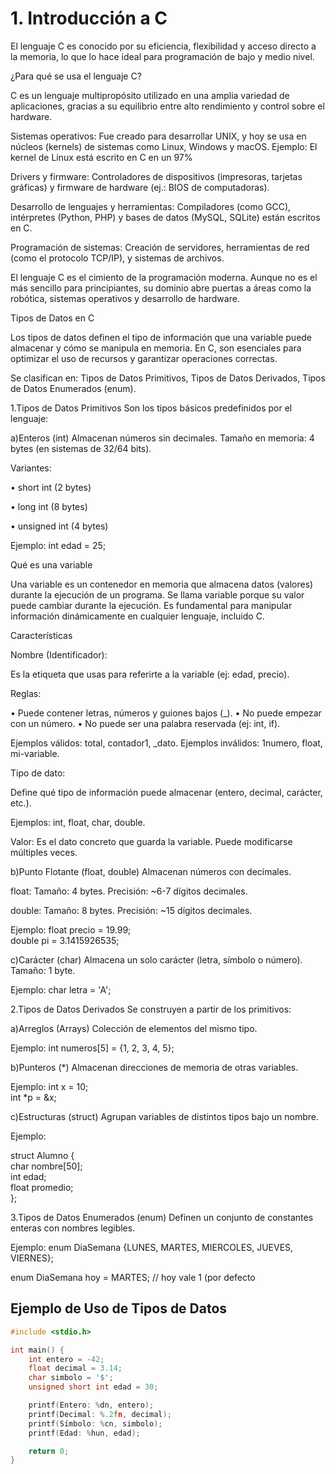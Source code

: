 # 1. Introducción a C

El lenguaje C es conocido por su eficiencia, flexibilidad y acceso directo a la memoria, lo que lo hace ideal para programación de bajo y medio nivel.

¿Para qué se usa el lenguaje C?

C es un lenguaje multipropósito utilizado en una amplia variedad de aplicaciones, gracias a su equilibrio entre alto rendimiento y control sobre el hardware.

Sistemas operativos:
Fue creado para desarrollar UNIX, y hoy se usa en núcleos (kernels) de sistemas como Linux, Windows y macOS.
Ejemplo: El kernel de Linux está escrito en C en un 97% 

Drivers y firmware:
Controladores de dispositivos (impresoras, tarjetas gráficas) y firmware de hardware (ej.: BIOS de computadoras).

Desarrollo de lenguajes y herramientas:
Compiladores (como GCC), intérpretes (Python, PHP) y bases de datos (MySQL, SQLite) están escritos en C.


Programación de sistemas:
Creación de servidores, herramientas de red (como el protocolo TCP/IP), y sistemas de archivos.

El lenguaje C es el cimiento de la programación moderna. Aunque no es el más sencillo para principiantes, su dominio abre puertas a áreas como la robótica, sistemas operativos y desarrollo de hardware.

Tipos de Datos en C

Los tipos de datos definen el tipo de información que una variable puede almacenar y cómo se manipula en memoria. En C, son esenciales para optimizar el uso de recursos y garantizar operaciones correctas.

Se clasifican en: Tipos de Datos Primitivos, Tipos de Datos Derivados, Tipos de Datos Enumerados (enum).

1.Tipos de Datos Primitivos
Son los tipos básicos predefinidos por el lenguaje:

a)Enteros (int)
Almacenan números sin decimales.
Tamaño en memoria: 4 bytes (en sistemas de 32/64 bits).

Variantes:

•	short int (2 bytes)

•	long int (8 bytes)

•	unsigned int (4 bytes)

Ejemplo: int edad = 25;  

Qué es una variable  

Una variable es un contenedor en memoria que almacena datos (valores) durante la ejecución de un programa. Se llama variable porque su valor puede cambiar durante la ejecución. Es fundamental para manipular información dinámicamente en cualquier lenguaje, incluido C.

Características

Nombre (Identificador):

Es la etiqueta que usas para referirte a la variable (ej: edad, precio).


Reglas:

•	Puede contener letras, números y guiones bajos (_).
•	No puede empezar con un número.
•	No puede ser una palabra reservada (ej: int, if).


Ejemplos válidos: total, contador1, _dato.
Ejemplos inválidos: 1numero, float, mi-variable.

Tipo de dato:

Define qué tipo de información puede almacenar (entero, decimal, carácter, etc.).

Ejemplos: int, float, char, double.

Valor:
Es el dato concreto que guarda la variable. Puede modificarse múltiples veces.

b)Punto Flotante (float, double)
Almacenan números con decimales.

float:
Tamaño: 4 bytes.
Precisión: ~6-7 dígitos decimales.

double:
Tamaño: 8 bytes.
Precisión: ~15 dígitos decimales.

Ejemplo:
float precio = 19.99;  
double pi = 3.1415926535;  

c)Carácter (char)
Almacena un solo carácter (letra, símbolo o número).
Tamaño: 1 byte.

Ejemplo:
char letra = 'A';  

2.Tipos de Datos Derivados
Se construyen a partir de los primitivos:

a)Arreglos (Arrays)
Colección de elementos del mismo tipo.

Ejemplo:
int numeros[5] = {1, 2, 3, 4, 5};  

b)Punteros (*)
Almacenan direcciones de memoria de otras variables.

Ejemplo:
int x = 10;  
int *p = &x; 

c)Estructuras (struct)
Agrupan variables de distintos tipos bajo un nombre.

Ejemplo:

struct Alumno {  
  char nombre[50];  
  int edad;  
  float promedio;  
};  

3.Tipos de Datos Enumerados (enum)
Definen un conjunto de constantes enteras con nombres legibles.

Ejemplo:
enum DiaSemana {LUNES, MARTES, MIERCOLES, JUEVES, VIERNES};  

enum DiaSemana hoy = MARTES; // hoy vale 1 (por defecto

## Ejemplo de Uso de Tipos de Datos
```c
#include <stdio.h>  

int main() {  
    int entero = -42;  
    float decimal = 3.14;  
    char simbolo = '$';  
    unsigned short int edad = 30;  

    printf(Entero: %dn, entero);  
    printf(Decimal: %.2fn, decimal);  
    printf(Símbolo: %cn, simbolo);  
    printf(Edad: %hun, edad);  

    return 0;  
}  
```

